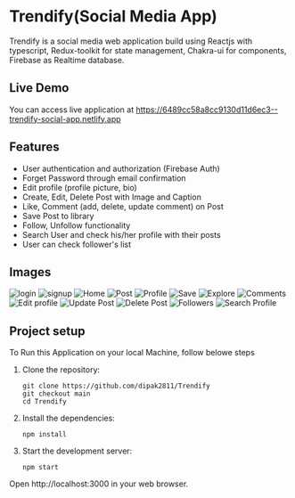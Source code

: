 # Trendify(Social Media App)
Trendify is a social media web application build using Reactjs with typescript, Redux-toolkit for state management, Chakra-ui for components, Firebase as Realtime database.

## Live Demo
You can access live application at https://6489cc58a8cc9130d11d6ec3--trendify-social-app.netlify.app

## Features
- User authentication and authorization (Firebase Auth)
- Forget Password through email confirmation
- Edit profile (profile picture, bio)
- Create, Edit, Delete Post with Image and Caption
- Like, Comment (add, delete, update comment) on Post
- Save Post to library
- Follow, Unfollow functionality 
- Search User and check his/her profile with their posts
- User can check follower's list

## Images
![login](https://github.com/dipak2811/Trendify/assets/77386172/78ad709b-bed3-41d5-a4e4-2e565307ff85)
![signup](https://github.com/dipak2811/Trendify/assets/77386172/aac67f44-11ba-4973-83c5-be950981b41c)
![Home](https://github.com/dipak2811/Trendify/assets/77386172/2882fd7b-ab94-42a0-93e2-dafa078ed04f)
![Post](https://github.com/dipak2811/Trendify/assets/77386172/8d0ce16b-817a-4816-ac8b-deb86c8cb3ee)
![Profile](https://github.com/dipak2811/Trendify/assets/77386172/fb5f1188-70ea-4fbb-b27a-8035db14b35d)
![Save](https://github.com/dipak2811/Trendify/assets/77386172/3c5569e8-4339-4aaf-813d-853e27b48f7b)
![Explore](https://github.com/dipak2811/Trendify/assets/77386172/77f3d3b7-b38c-4714-a725-9d6f87513436)
![Comments](https://github.com/dipak2811/Trendify/assets/77386172/522c6477-aecf-4dae-a547-20b57d2d6b22)
![Edit profile](https://github.com/dipak2811/Trendify/assets/77386172/cdbc2f2f-35a5-448e-96ce-7fecbc4f787b)
![Update Post](https://github.com/dipak2811/Trendify/assets/77386172/6e6b23a2-a892-4694-90a3-e35e2a584114)
![Delete Post](https://github.com/dipak2811/Trendify/assets/77386172/c7211be5-14b6-4455-9d45-76ba8fb43eb7)
![Followers](https://github.com/dipak2811/Trendify/assets/77386172/63377e14-a1f1-4fd2-b6b1-64907f509cc0)
![Search Profile](https://github.com/dipak2811/Trendify/assets/77386172/684a4510-d15e-433e-bc2d-56d1438014c4)



## Project setup
To Run this Application on your local Machine, follow belowe steps
1. Clone the repository:
      ```
      git clone https://github.com/dipak2811/Trendify
      git checkout main
      cd Trendify
      ```
2. Install the dependencies:
      ```
      npm install
      ```
3. Start the development server:
      ```
      npm start
      ```

Open http://localhost:3000 in your web browser.
